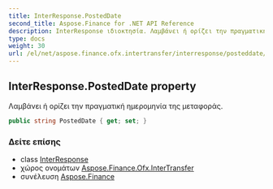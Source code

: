 ```yaml
---
title: InterResponse.PostedDate
second_title: Aspose.Finance for .NET API Reference
description: InterResponse ιδιοκτησία. Λαμβάνει ή ορίζει την πραγματική ημερομηνία της μεταφοράς.
type: docs
weight: 30
url: /el/net/aspose.finance.ofx.intertransfer/interresponse/posteddate/
---
```

## InterResponse.PostedDate property

Λαμβάνει ή ορίζει την πραγματική ημερομηνία της μεταφοράς.

```csharp
public string PostedDate { get; set; }
```

### Δείτε επίσης

* class [InterResponse](../)
* χώρος ονομάτων [Aspose.Finance.Ofx.InterTransfer](../../interresponse/)
* συνέλευση [Aspose.Finance](../../../)


